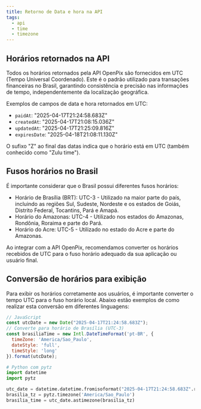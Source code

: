 ```yaml
---
title: Retorno de Data e hora na API
tags:
  - api
  - time
  - timezone
---
```


## Horários retornados na API

Todos os horários retornados pela API OpenPix são fornecidos em UTC (Tempo Universal Coordenado). Este é o padrão utilizado para transações financeiras no Brasil, garantindo consistência e precisão nas informações de tempo, independentemente da localização geográfica.

Exemplos de campos de data e hora retornados em UTC:
- `paidAt`: "2025-04-17T21:24:58.683Z"
- `createdAt`: "2025-04-17T21:08:15.036Z"
- `updatedAt`: "2025-04-17T21:25:09.816Z"
- `expiresDate`: "2025-04-18T21:08:11.130Z"

O sufixo "Z" ao final das datas indica que o horário está em UTC (também conhecido como "Zulu time").

## Fusos horários no Brasil

É importante considerar que o Brasil possui diferentes fusos horários:

- Horário de Brasília (BRT): UTC-3 - Utilizado na maior parte do país, incluindo as regiões Sul, Sudeste, Nordeste e os estados de Goiás, Distrito Federal, Tocantins, Pará e Amapá.
- Horário do Amazonas: UTC-4 - Utilizado nos estados do Amazonas, Rondônia, Roraima e parte do Pará.
- Horário do Acre: UTC-5 - Utilizado no estado do Acre e parte do Amazonas.

Ao integrar com a API OpenPix, recomendamos converter os horários recebidos de UTC para o fuso horário adequado da sua aplicação ou usuário final.

## Conversão de horários para exibição

Para exibir os horários corretamente aos usuários, é importante converter o tempo UTC para o fuso horário local. Abaixo estão exemplos de como realizar esta conversão em diferentes linguagens:

```javascript
// JavaScript
const utcDate = new Date("2025-04-17T21:24:58.683Z");
// Converte para horário de Brasília (UTC-3)
const brasiliaTime = new Intl.DateTimeFormat('pt-BR', {
  timeZone: 'America/Sao_Paulo',
  dateStyle: 'full',
  timeStyle: 'long'
}).format(utcDate);
```

```python
# Python com pytz
import datetime
import pytz

utc_date = datetime.datetime.fromisoformat("2025-04-17T21:24:58.683Z".replace('Z', '+00:00'))
brasilia_tz = pytz.timezone('America/Sao_Paulo')
brasilia_time = utc_date.astimezone(brasilia_tz)
```
